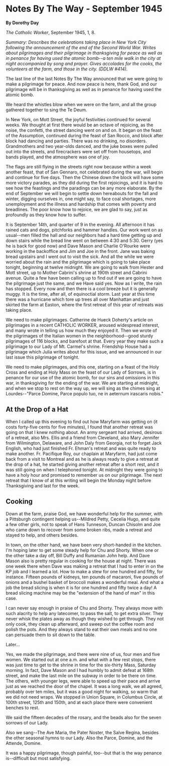 Notes By The Way - September 1945
=================================

**By Dorothy Day**

*The Catholic Worker*, September 1945, 1, 8.

*Summary: Describes the celebrations taking place in New York City
following the announcement of the end of the Second World War. Writes
about pilgrimages and their pilgrimage in thanksgiving for peace as well
as in penance for having used the atomic bomb--a ten mile walk in the
city at night accompanied by song and prayer. Gives accolades for the
cooks, the volunteers at the farm, and those in the city. (DDLW \#414).*

The last line of the last Notes By The Way announced that we were going
to make a pilgrimage for peace. And now peace is here, thank God, and
our pilgrimage will be in thanksgiving as well as in penance for having
used the atomic bomb.

We heard the whistles blow when we were on the farm, and all the group
gathered together to sing the Te Deum.

In New York, on Mott Street, the joyful festivities continued for several weeks. We thought at first there would be an octave of rejoicing, as the noise, the confetti, the street dancing went on and on. It began on the feast of the Assumption, continued during the feast of San Rocco, and block after block had dancing and parties. There was no drinking, no disorders. Grandmothers and two year-olds danced, and the juke boxes were pulled out into the streets, and firecrackers were set off from housetops, and bands played, and the atmosphere was one of joy. 

The flags are still flying in the streets right now because within a week another feast, that of San Gennaro, not celebrated during the war, will begin and continue for five days. Then the Chinese down the block will have some more victory parades, as they did during the first rejoicings, and it is hard to see how the feastings and the paradings can be any more elaborate. By the end of September we will begin to settle down hereabouts for the fall and winter, digging ourselves in, one might say, to face coal shortages, more unemployment and the illness and hardship that comes with poverty and breadlines. The poor know how to rejoice, we are glad to say, just as profoundly as they know how to
suffer.

It is September 14th, and quarter of 9 in the evening. All afternoon it has rained cats and dogs, pitchforks and hammer handles. Our work went on as usual--men filled the hall and our neighbors had a hard time getting up and down stairs while the bread line went on between 4:30 and 5:30. Gerry (yes he is back for good now) and Dave Mason and Charlie
O'Rourke were working in the backoffice and Jim and Joe in the front. Jane was baking bread upstairs and I went out to visit the sick. And all the while we were worried about the rain and the pilgrimage which is going to take place tonight, beginning at twelve midnight. We are going to walk from Hester and Mott street, up to Mother Cabrini's shrine at 190th street and Cabrini avenue. Quite a few have been calling up to find out if we are going to have the pilgrimage just the same, and we Have said yes. Now as I write, the rain has stopped. Every now and then there is a cool breeze but it is generally muggy. It is the time, after all, of equinoctial storm. Last year at this time there was a hurricane
which tore up trees all over Manhattan and just skirted the farm at Easton, where the first retreat of this year of retreats was taking place.

We need to make pilgrimages. Catherine de Hueck Doherty's article on pilgrimages in a recent CATHOLIC WORKER, aroused widespread interest, and many wrote in telling us how much they enjoyed it. Then we wrote of the pilgrimages of the Italian women in the neighborhood--good sturdy pilgrimages of 116 blocks, and barefoot at that. Every year they make such a pilgrimage to our Lady of Mt. Carmel's shrine. Friendship House had a pilgrimage which Julia writes about for this issue, and we announced in our last issue this pilgrimage of tonight.

We need to make pilgrimages, and this one, starting on a feast of the Holy Cross and ending at Holy Mass on the feast of our Lady of Sorrows, is in penance for our use of the atomic bomb, for our sins and omissions in this war, in thanksgiving for the ending of the war. We are starting
at midnight, and when we stop to rest on the way up, we will sing as the chimes sing at Lourdes--"Parce Domine, Parce populo tuo, ne in aeternum irascaris nobis."

At the Drop of a Hat
--------------------

When I called up this evening to find out how Maryfarm was getting on
(it costs forty-five cents for five minutes), I found that another
retreat was going on that I knew nothing about. An army sergeant had arrived, desirous of a retreat, also Mrs. Ellis and a friend from Cleveland, also Mary Jennifer from Wilmington, Delaware, and John Daly from Georgia, not to forget Jack English, who had just finished Fr. Ehman's retreat and was quite ready to make another. Fr. Pacifique Roy, our chaplain at Maryfarm, had just come back from a visit to Montreal and as he is always ready to give a retreat at the drop of a hat, he started giving another retreat after a short rest, and it was
still going on when I telephoned tonight. At midnight they were going to have a holy hour and promised to remember us on our pilgrimage. The next retreat that I know of at this writing will begin the Monday night before Thanksgiving and last for the week.

Cooking
-------

Down at the farm, praise God, we have wonderful help for the summer, with a Pittsburgh contingent helping us--Mildred Petty, Cecelia Hugo, and quite a few other girls, not to speak of Hans Tunneson, Duncan Chisolm and Joe who came down to recover from some broken ribs, 
made a retreat and stayed to help, and others besides.

In town, on the other hand, we have been very short-handed in the kitchen. I'm hoping later to get some steady help for Chu and Shorty. When one or the other take a day off, Bill Duffy and 
Rumanian John help. And Dave Mason also is pretty regular in cooking for the house at night. There was one week there when Dave was making a retreat that I had to enter in on the KP job and I learned a lot. How to make a stew for one hundred and fifty, for instance. Fifteen pounds of kidneys, ten pounds of macaroni, five pounds of onions and a bushel basket of broccoli makes a wonderful meal. And what a job the bread slicing is when it is for one hundred and fifty twice a day! A bread slicing machine may be the "extension of the hand of man" in this case.

I can never say enough in praise of Chu and Shorty. They always move with such alacrity to help any latecomer, to pass the salt, to get extra silver. They never whisk the plates away as though they wished to get through. They not only cook, they clean up afterward, and sweep out the coffee room and polish the pots. And they always stand to eat their own meals and no one can persuade them to sit down to the table.

Later…

Yes, we made the pilgrimage, and there were nine of us, four men and five women. We started out at one a.m. and what with a few rest stops, there was just time to get to the shrine in time for the six-thirty Mass, Saturday morning. In fact, Dave Mason and I had humbly to admit
defeat at 168th street, and make the last mile on the subway in order to be there on time. The others, with younger legs, were able to speed up their pace and arrive just as we reached the door of the chapel. It was a long walk, we all agreed, probably over ten miles, but it was a good
night for walking, so warm that we did not need wraps. We stopped in Union Square, in Columbus Circle, at 100th street, 125th and 150th, and at each place there were convenient benches to rest.

We said the fifteen decades of the rosary, and the beads also for the seven sorrows of our Lady.

Also we sang--The Ave Maria, the Pater Noster, the Salve Regina, besides the other seasonal hymns to our Lady. Also the Parce, Domine, and the Attende, Domine.

It was a happy pilgrimage, though painful, too--but that is the way penance is--difficult but most satisfying.
